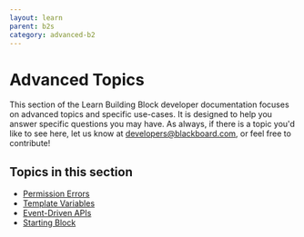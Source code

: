 ```yaml
---
layout: learn
parent: b2s
category: advanced-b2
---
```


# Advanced Topics

This section of the Learn Building Block developer documentation focuses on advanced topics and specific use-cases. It is designed to help you answer specific questions you may have. As always, if there is a topic you'd like to see here, let us know at developers@blackboard.com, or feel free to contribute!

## Topics in this section

* [Permission Errors](Building%20Blocks%20and%20Java%20Permissions.html)
* [Template Variables](Dynamic%20Rendering%20with%20Template%20Variables.html)
* [Event-Driven APIs](Event%20Driven%20API.html)
* [Starting Block](Starter%20Building%20Block%20Readme.html)
